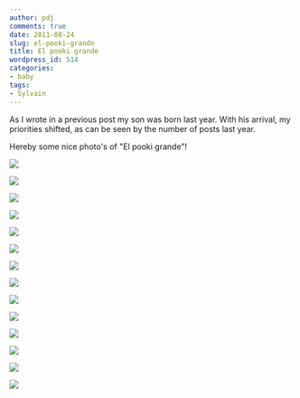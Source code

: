 ```yaml
---
author: pdj
comments: true
date: 2011-08-24
slug: el-pooki-grande
title: El pooki grande
wordpress_id: 514
categories:
- baby
tags:
- Sylvain
---
```


As I wrote in a previous post my son was born last year. With his arrival, my priorities shifted, as can be seen by the number of posts last year.

Hereby some nice photo's of "El pooki grande"!

[![](/images/Sylvain-zittend-thumb.png)](/images/Sylvain-zittend.jpg)

[![](/images/Sylvain-verjaardag-thumb.png)](/images/Sylvain-verjaardag.jpg)

[![](/images/Sylvain-staand-op-de-bank-thumb.png)](/images/Sylvain-staand-op-de-bank.jpg)

[![](/images/Sylvain-staand-op-de-bank2-thumb.png)](/images/Sylvain-staand-op-de-bank2.jpg)

[![](/images/Sylvain-spelend-op-zijn-mat-thumb.png)](/images/Sylvain-spelend-op-zijn-mat.jpg)

[![](/images/Sylvain-op-de-komode-thumb.png)](/images/Sylvain-op-de-komode.jpg)

[![](/images/Sylvain-op-de-grond-bij-opa-en-oma-thumb.png)](/images/Sylvain-op-de-grond-bij-opa-en-oma.jpg)

[![](/images/Sylvain-op-de-grond-bij-opa-en-oma2-thumb.png)](/images/Sylvain-op-de-grond-bij-opa-en-oma2.jpg)

[![](/images/Sylvain-op-de-grond-bij-opa-en-oma3-thumb.png)](/images/Sylvain-op-de-grond-bij-opa-en-oma3.jpg)

[![](/images/Sylvain-op-de-bank-met-opa-thumb.png)](/images/Sylvain-op-de-bank-met-opa.jpg)

[![](/images/Sylvain-met-oma-op-het-strand-van-egmond-aan-zee-thumb.png)](/images/Sylvain-met-oma-op-het-strand-van-egmond-aan-zee.jpg)

[![](/images/Sylvain-op-de-bank-bij-opa-en-oma-thumb.png)](/images/Sylvain-op-de-bank-bij-opa-en-oma.jpg)

[![](/images/Sylvain-in-skipakje-in-de-winter-thumb.png)](/images/Sylvain-in-skipakje-in-de-winter.jpg)

[![](/images/Sylvain-een-likje-is-niet-genoeg-thumb.png)](/images/Sylvain-een-likje-is-niet-genoeg.jpg)

